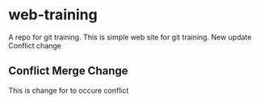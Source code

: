 # web-training
A repo for git training.
This is simple web site for git training.
New update
Conflict change

## Conflict Merge Change
This is change for to occure conflict
